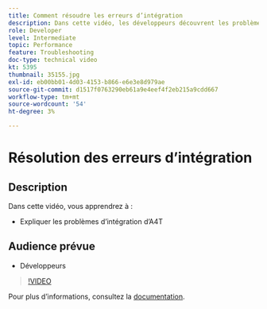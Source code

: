 ```yaml
---
title: Comment résoudre les erreurs d’intégration
description: Dans cette vidéo, les développeurs découvrent les problèmes d’intégration d’A4T.
role: Developer
level: Intermediate
topic: Performance
feature: Troubleshooting
doc-type: technical video
kt: 5395
thumbnail: 35155.jpg
exl-id: eb00bb01-4d03-4153-b866-e6e3e8d979ae
source-git-commit: d1517f0763290eb61a9e4eef4f2eb215a9cdd667
workflow-type: tm+mt
source-wordcount: '54'
ht-degree: 3%

---
```


# Résolution des erreurs d’intégration

## Description

Dans cette vidéo, vous apprendrez à :

* Expliquer les problèmes d’intégration d’A4T

## Audience prévue

* Développeurs

>[!VIDEO](https://video.tv.adobe.com/v/35155/?quality=12)

Pour plus d’informations, consultez la [documentation](https://experienceleague.adobe.com/docs/target/using/integrate/a4t/troubleshoot-a4t/a4t-troubleshooting.html?lang=en).
